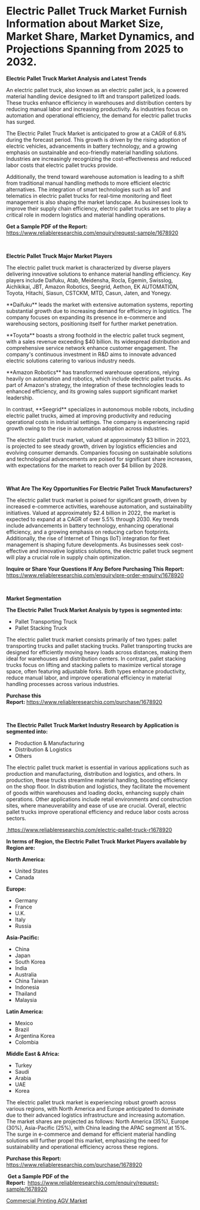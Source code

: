 <p><h1>Electric Pallet Truck Market Furnish Information about Market Size, Market Share, Market Dynamics, and Projections Spanning from 2025 to 2032.</h1></p><p><strong>Electric Pallet Truck Market Analysis and Latest Trends</strong></p>
<p><p>An electric pallet truck, also known as an electric pallet jack, is a powered material handling device designed to lift and transport palletized loads. These trucks enhance efficiency in warehouses and distribution centers by reducing manual labor and increasing productivity. As industries focus on automation and operational efficiency, the demand for electric pallet trucks has surged.</p><p>The Electric Pallet Truck Market is anticipated to grow at a CAGR of 6.8% during the forecast period. This growth is driven by the rising adoption of electric vehicles, advancements in battery technology, and a growing emphasis on sustainable and eco-friendly material handling solutions. Industries are increasingly recognizing the cost-effectiveness and reduced labor costs that electric pallet trucks provide. </p><p>Additionally, the trend toward warehouse automation is leading to a shift from traditional manual handling methods to more efficient electric alternatives. The integration of smart technologies such as IoT and telematics in electric pallet trucks for real-time monitoring and fleet management is also shaping the market landscape. As businesses look to improve their supply chain efficiency, electric pallet trucks are set to play a critical role in modern logistics and material handling operations.</p></p>
<p><strong>Get a Sample PDF of the Report:&nbsp;</strong> <a href="https://www.reliableresearchiq.com/enquiry/request-sample/1678920?utm_campaign=2313&utm_medium=2&utm_source=Github&utm_content=ia&utm_term=24032025&utm_id=electric-pallet-truck">https://www.reliableresearchiq.com/enquiry/request-sample/1678920</a></p>
<p>&nbsp;</p>
<p><strong>Electric Pallet Truck Major Market Players</strong></p>
<p><p>The electric pallet truck market is characterized by diverse players delivering innovative solutions to enhance material handling efficiency. Key players include Daifuku, Atab, Meidensha, Rocla, Egemin, Swisslog, Aichikikai, JBT, Amazon Robotics, Seegrid, Aethon, EK AUTOMATION, Toyota, Hitachi, Siasun, CSTCKM, MTD, Casun, Jaten, and Yonegy.</p><p>**Daifuku** leads the market with extensive automation systems, reporting substantial growth due to increasing demand for efficiency in logistics. The company focuses on expanding its presence in e-commerce and warehousing sectors, positioning itself for further market penetration.</p><p>**Toyota** boasts a strong foothold in the electric pallet truck segment, with a sales revenue exceeding $40 billion. Its widespread distribution and comprehensive service network enhance customer engagement. The company's continuous investment in R&D aims to innovate advanced electric solutions catering to various industry needs.</p><p>**Amazon Robotics** has transformed warehouse operations, relying heavily on automation and robotics, which include electric pallet trucks. As part of Amazon's strategy, the integration of these technologies leads to enhanced efficiency, and its growing sales support significant market leadership.</p><p>In contrast, **Seegrid** specializes in autonomous mobile robots, including electric pallet trucks, aimed at improving productivity and reducing operational costs in industrial settings. The company is experiencing rapid growth owing to the rise in automation adoption across industries.</p><p>The electric pallet truck market, valued at approximately $3 billion in 2023, is projected to see steady growth, driven by logistics efficiencies and evolving consumer demands. Companies focusing on sustainable solutions and technological advancements are poised for significant share increases, with expectations for the market to reach over $4 billion by 2028.</p></p>
<p>&nbsp;</p>
<p><strong>What Are The Key Opportunities For Electric Pallet Truck Manufacturers?</strong></p>
<p><p>The electric pallet truck market is poised for significant growth, driven by increased e-commerce activities, warehouse automation, and sustainability initiatives. Valued at approximately $2.4 billion in 2022, the market is expected to expand at a CAGR of over 5.5% through 2030. Key trends include advancements in battery technology, enhancing operational efficiency, and a growing emphasis on reducing carbon footprints. Additionally, the rise of Internet of Things (IoT) integration for fleet management is shaping future developments. As businesses seek cost-effective and innovative logistics solutions, the electric pallet truck segment will play a crucial role in supply chain optimization.</p></p>
<p><strong>Inquire or Share Your Questions If Any Before Purchasing This Report:</strong> <a href="https://www.reliableresearchiq.com/enquiry/pre-order-enquiry/1678920?utm_campaign=2313&utm_medium=2&utm_source=Github&utm_content=ia&utm_term=24032025&utm_id=electric-pallet-truck">https://www.reliableresearchiq.com/enquiry/pre-order-enquiry/1678920</a></p>
<p>&nbsp;</p>
<p><strong>Market Segmentation</strong></p>
<p><strong>The Electric Pallet Truck Market Analysis by types is segmented into:</strong></p>
<p><ul><li>Pallet Transporting Truck</li><li>Pallet Stacking Truck</li></ul></p>
<p><p>The electric pallet truck market consists primarily of two types: pallet transporting trucks and pallet stacking trucks. Pallet transporting trucks are designed for efficiently moving heavy loads across distances, making them ideal for warehouses and distribution centers. In contrast, pallet stacking trucks focus on lifting and stacking pallets to maximize vertical storage space, often featuring adjustable forks. Both types enhance productivity, reduce manual labor, and improve operational efficiency in material handling processes across various industries.</p></p>
<p><strong>Purchase this Report:&nbsp;</strong><a href="https://www.reliableresearchiq.com/purchase/1678920?utm_campaign=2313&utm_medium=2&utm_source=Github&utm_content=ia&utm_term=24032025&utm_id=electric-pallet-truck">https://www.reliableresearchiq.com/purchase/1678920</a></p>
<p>&nbsp;</p>
<p><strong>The Electric Pallet Truck Market Industry Research by Application is segmented into:</strong></p>
<p><ul><li>Production & Manufacturing</li><li>Distribution & Logistics</li><li>Others</li></ul></p>
<p><p>The electric pallet truck market is essential in various applications such as production and manufacturing, distribution and logistics, and others. In production, these trucks streamline material handling, boosting efficiency on the shop floor. In distribution and logistics, they facilitate the movement of goods within warehouses and loading docks, enhancing supply chain operations. Other applications include retail environments and construction sites, where maneuverability and ease of use are crucial. Overall, electric pallet trucks improve operational efficiency and reduce labor costs across sectors.</p></p>
<p><a href="https://www.reliableresearchiq.com/electric-pallet-truck-r1678920?utm_campaign=2313&utm_medium=2&utm_source=Github&utm_content=ia&utm_term=24032025&utm_id=electric-pallet-truck">&nbsp;https://www.reliableresearchiq.com/electric-pallet-truck-r1678920</a></p>
<p><strong>In terms of Region, the Electric Pallet Truck Market Players available by Region are:</strong></p>
<p>
    <p> <strong> North America: </strong>
        <ul>
            <li>United States</li>
            <li>Canada</li>
        </ul>
        </p> 
    <p> <strong> Europe: </strong>
        <ul>
            <li>Germany</li>
            <li>France</li>
            <li>U.K.</li>
            <li>Italy</li>
            <li>Russia</li>
        </ul>
        </p> 
    <p> <strong> Asia-Pacific: </strong>
        <ul>
            <li>China</li>
            <li>Japan</li>
            <li>South Korea</li>
            <li>India</li>
            <li>Australia</li>
            <li>China Taiwan</li>
            <li>Indonesia</li>
            <li>Thailand</li>
            <li>Malaysia</li>
        </ul>
        </p> 
    <p> <strong> Latin America: </strong>
        <ul>
            <li>Mexico</li>
            <li>Brazil</li>
            <li>Argentina Korea</li>
            <li>Colombia</li>
        </ul>
        </p> 
    <p> <strong> Middle East & Africa: </strong>
        <ul>
            <li>Turkey</li>
            <li>Saudi</li>
            <li>Arabia</li>
            <li>UAE</li>
            <li>Korea</li>
        </ul>
    </p>
    </p>
<p><p>The electric pallet truck market is experiencing robust growth across various regions, with North America and Europe anticipated to dominate due to their advanced logistics infrastructure and increasing automation. The market shares are projected as follows: North America (35%), Europe (30%), Asia-Pacific (25%), with China leading the APAC segment at 15%. The surge in e-commerce and demand for efficient material handling solutions will further propel this market, emphasizing the need for sustainability and operational efficiency across these regions.</p></p>
<p><strong>Purchase this Report: </strong><a href="https://www.reliableresearchiq.com/purchase/1678920?utm_campaign=2313&utm_medium=2&utm_source=Github&utm_content=ia&utm_term=24032025&utm_id=electric-pallet-truck">https://www.reliableresearchiq.com/purchase/1678920</a></p>
<p>&nbsp;<strong>Get a Sample PDF of the Report:&nbsp;&nbsp;</strong><a href="https://www.reliableresearchiq.com/enquiry/request-sample/1678920?utm_campaign=2313&utm_medium=2&utm_source=Github&utm_content=ia&utm_term=24032025&utm_id=electric-pallet-truck">https://www.reliableresearchiq.com/enquiry/request-sample/1678920</a></p>
<p><strong></strong></p>
<p><p><a href="https://github.com/klindsey95/Market-Research-Report-List-1/blob/main/commercial-printing-agv-market.md?utm_campaign=2313&utm_medium=2&utm_source=Github&utm_content=ia&utm_term=24032025&utm_id=electric-pallet-truck">Commercial Printing AGV Market</a></p></p>